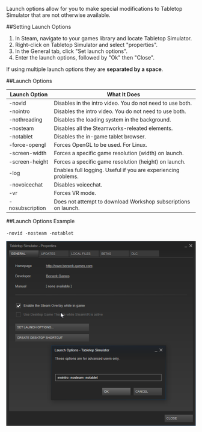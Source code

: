 Launch options allow for you to make special modifications to Tabletop Simulator that are not otherwise available.

##Setting Launch Options
1. In Steam, navigate to your games library and locate Tabletop Simulator.
2. Right-click on Tabletop Simulator and select "properties".
3. In the General tab, click "Set launch options".
4. Enter the launch options, followed by "Ok" then "Close".

If using multiple launch options they are **separated by a space**.

##Launch Options

Launch Option | What It Does
-- | --
-novid | Disables in the intro video. You do not need to use both.
-nointro | Disables the intro video. You do not need to use both.
-nothreading | Disables the loading system in the background.
-nosteam | Disables all the Steamworks-releated elements.
-notablet | Disables the in-game tablet browser.
-force-opengl | Forces OpenGL to be used. For Linux.
-screen-width | Forces a specific game resolution (width) on launch.
-screen-height | Forces a specific game resolution (height) on launch.
-log | Enables full logging. Useful if you are experiencing problems.
-novoicechat | Disables voicechat.
-vr | Forces VR mode.
-nosubscription | Does not attempt to download Workshop subscriptions on launch.


##Launch Options Example

`-novid -nosteam -notablet`

![Launch Options Example](/img/launch-options/launch-options.png)
